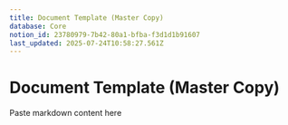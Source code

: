 ```yaml
---
title: Document Template (Master Copy)
database: Core
notion_id: 23780979-7b42-80a1-bfba-f3d1d1b91607
last_updated: 2025-07-24T10:58:27.561Z
---
```


# Document Template (Master Copy)


Paste markdown content here

